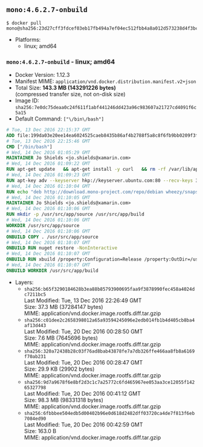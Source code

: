 ## `mono:4.6.2.7-onbuild`

```console
$ docker pull mono@sha256:23d27cff3fdcef03eb17fb494a7ef04ec512fbb4a8a012d573238d4f3bc572d5
```

-	Platforms:
	-	linux; amd64

### `mono:4.6.2.7-onbuild` - linux; amd64

-	Docker Version: 1.12.3
-	Manifest MIME: `application/vnd.docker.distribution.manifest.v2+json`
-	Total Size: **143.3 MB (143291226 bytes)**  
	(compressed transfer size, not on-disk size)
-	Image ID: `sha256:7e0dc75deaa0c24f611f1abf441246dd423a96c983607a21727cd4091f6c5a15`
-	Default Command: `["\/bin\/bash"]`

```dockerfile
# Tue, 13 Dec 2016 22:15:37 GMT
ADD file:199da03e20ee14ea6024525caeb8435b86af4b2788f5a8c8f6fb9bb0209f3fff in / 
# Tue, 13 Dec 2016 22:15:46 GMT
CMD ["/bin/bash"]
# Wed, 14 Dec 2016 01:05:29 GMT
MAINTAINER Jo Shields <jo.shields@xamarin.com>
# Wed, 14 Dec 2016 01:09:22 GMT
RUN apt-get update   && apt-get install -y curl   && rm -rf /var/lib/apt/lists/*
# Wed, 14 Dec 2016 01:09:23 GMT
RUN apt-key adv --keyserver hkp://keyserver.ubuntu.com:80 --recv-keys 3FA7E0328081BFF6A14DA29AA6A19B38D3D831EF
# Wed, 14 Dec 2016 01:10:04 GMT
RUN echo "deb http://download.mono-project.com/repo/debian wheezy/snapshots/4.6.2.7 main" > /etc/apt/sources.list.d/mono-xamarin.list   && apt-get update   && apt-get install -y binutils mono-devel ca-certificates-mono fsharp mono-vbnc nuget referenceassemblies-pcl   && rm -rf /var/lib/apt/lists/* /tmp/*
# Wed, 14 Dec 2016 01:10:05 GMT
MAINTAINER Jo Shields <jo.shields@xamarin.com>
# Wed, 14 Dec 2016 01:10:06 GMT
RUN mkdir -p /usr/src/app/source /usr/src/app/build
# Wed, 14 Dec 2016 01:10:06 GMT
WORKDIR /usr/src/app/source
# Wed, 14 Dec 2016 01:10:06 GMT
ONBUILD COPY . /usr/src/app/source
# Wed, 14 Dec 2016 01:10:07 GMT
ONBUILD RUN nuget restore -NonInteractive
# Wed, 14 Dec 2016 01:10:07 GMT
ONBUILD RUN xbuild /property:Configuration=Release /property:OutDir=/usr/src/app/build/
# Wed, 14 Dec 2016 01:10:07 GMT
ONBUILD WORKDIR /usr/src/app/build
```

-	Layers:
	-	`sha256:b65f3290184628b3ea88b85793900695faa9f3878990fec458a4024dc7211bc5`  
		Last Modified: Tue, 13 Dec 2016 22:26:49 GMT  
		Size: 37.3 MB (37284147 bytes)  
		MIME: application/vnd.docker.image.rootfs.diff.tar.gzip
	-	`sha256:c01dee2c2658398012a65a93594245096e2edb014fb1b4d405cb8ba4af13d443`  
		Last Modified: Tue, 20 Dec 2016 00:28:50 GMT  
		Size: 7.6 MB (7645696 bytes)  
		MIME: application/vnd.docker.image.rootfs.diff.tar.gzip
	-	`sha256:320a72438b28c03f76ad8bab43878fe7a7db326ffe466aa8fb8a6169f70ab231`  
		Last Modified: Tue, 20 Dec 2016 00:28:47 GMT  
		Size: 29.9 KB (29902 bytes)  
		MIME: application/vnd.docker.image.rootfs.diff.tar.gzip
	-	`sha256:9d7a9678f6e8bf2d3c1c7a25772c6fd465967ee053aa3ce12055f14265327798`  
		Last Modified: Tue, 20 Dec 2016 00:41:12 GMT  
		Size: 98.3 MB (98331318 bytes)  
		MIME: application/vnd.docker.image.rootfs.diff.tar.gzip
	-	`sha256:6fbbbee504edb5d00402b96e0d618d2482dff03720ca4de7f813f6eb7084ed90`  
		Last Modified: Tue, 20 Dec 2016 00:42:59 GMT  
		Size: 163.0 B  
		MIME: application/vnd.docker.image.rootfs.diff.tar.gzip
